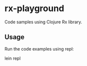# rx-playground

Code samples using Clojure Rx library.

## Usage

Run the code examples using repl:

lein repl
